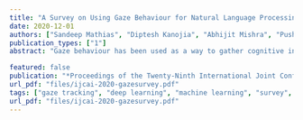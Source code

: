 ```yaml
---
title: "A Survey on Using Gaze Behaviour for Natural Language Processing"
date: 2020-12-01
authors: ["Sandeep Mathias", "Diptesh Kanojia", "Abhijit Mishra", "Pushpak Bhattacharyya"]
publication_types: ["1"]
abstract: "Gaze behaviour has been used as a way to gather cognitive information for a number of years. In this paper, we discuss the use of gaze behaviour in solving different tasks in natural language processing (NLP) without having to record it at test time. This is because the collection of gaze behaviour is a costly task, both in terms of time and money. Hence, in this paper, we focus on research done to alleviate the need for recording gaze behaviour at run time. We also mention different eye tracking corpora in multiple languages, which are currently available and can be used in natural language processing. We conclude our paper by discussing applications in a domain - education - and how learning gaze behaviour can help in solving the tasks of complex word identification and automatic essay grading."

featured: false
publication: "*Proceedings of the Twenty-Ninth International Joint Conference on Artificial Intelligence Survey track*"
url_pdf: "files/ijcai-2020-gazesurvey.pdf"
tags: ["gaze tracking", "deep learning", "machine learning", "survey", "theoretical"]
url_pdf: "files/ijcai-2020-gazesurvey.pdf"
---
```


